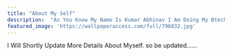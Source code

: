 ```yaml
---
title: "About My Self"
description:  "As You Know My Name Is Kumar Abhinav I Am Doing My Btech In Electronic And Communication Enginerring"
featured_image: 'https://wallpaperaccess.com/full/796832.jpg'
---
```

 
I Will Shortly Update More Details About Myself.
 so be updated......
